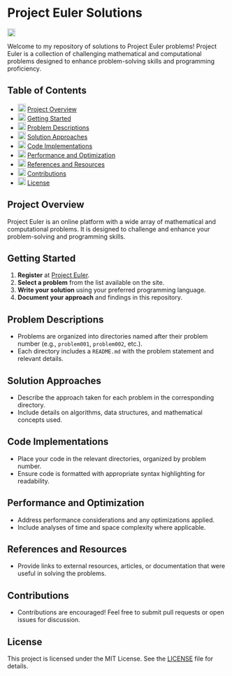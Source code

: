 # Project Euler Solutions

<img src="https://cdn-icons-png.flaticon.com/512/733/733585.png" alt="Project Euler Icon" width="18" height="18">

Welcome to my repository of solutions to Project Euler problems! Project Euler is a collection of challenging mathematical and computational problems designed to enhance problem-solving skills and programming proficiency.

## Table of Contents

- <img src="https://cdn-icons-png.flaticon.com/512/2580/2580280.png" alt="Overview Icon" width="18" height="18"> [Project Overview](#project-overview)
- <img src="https://cdn-icons-png.flaticon.com/512/1281/1281822.png" alt="Getting Started Icon" width="18" height="18"> [Getting Started](#getting-started)
- <img src="https://cdn-icons-png.flaticon.com/512/1159/1159133.png" alt="Problem Icon" width="18" height="18"> [Problem Descriptions](#problem-descriptions)
- <img src="https://cdn-icons-png.flaticon.com/512/2204/2204373.png" alt="Solution Icon" width="18" height="18"> [Solution Approaches](#solution-approaches)
- <img src="https://cdn-icons-png.flaticon.com/512/126/126473.png" alt="Code Icon" width="18" height="18"> [Code Implementations](#code-implementations)
- <img src="https://cdn-icons-png.flaticon.com/512/733/733585.png" alt="Project Euler Icon" width="18" height="18"> [Performance and Optimization](#performance-and-optimization)
- <img src="https://cdn-icons-png.flaticon.com/512/633/633570.png" alt="References Icon" width="18" height="18"> [References and Resources](#references-and-resources)
- <img src="https://cdn-icons-png.flaticon.com/512/1828/1828774.png" alt="Contributions Icon" width="18" height="18"> [Contributions](#contributions)
- <img src="https://cdn-icons-png.flaticon.com/512/25/25657.png" alt="License Icon" width="18" height="18"> [License](#license)

## Project Overview

Project Euler is an online platform with a wide array of mathematical and computational problems. It is designed to challenge and enhance your problem-solving and programming skills.

## Getting Started

1. **Register** at [Project Euler](https://projecteuler.net/register).
2. **Select a problem** from the list available on the site.
3. **Write your solution** using your preferred programming language.
4. **Document your approach** and findings in this repository.

## Problem Descriptions

- Problems are organized into directories named after their problem number (e.g., `problem001`, `problem002`, etc.).
- Each directory includes a `README.md` with the problem statement and relevant details.

## Solution Approaches

- Describe the approach taken for each problem in the corresponding directory.
- Include details on algorithms, data structures, and mathematical concepts used.

## Code Implementations

- Place your code in the relevant directories, organized by problem number.
- Ensure code is formatted with appropriate syntax highlighting for readability.

## Performance and Optimization

- Address performance considerations and any optimizations applied.
- Include analyses of time and space complexity where applicable.

## References and Resources

- Provide links to external resources, articles, or documentation that were useful in solving the problems.

## Contributions

- Contributions are encouraged! Feel free to submit pull requests or open issues for discussion.

## License

This project is licensed under the MIT License. See the [LICENSE](LICENSE) file for details.
